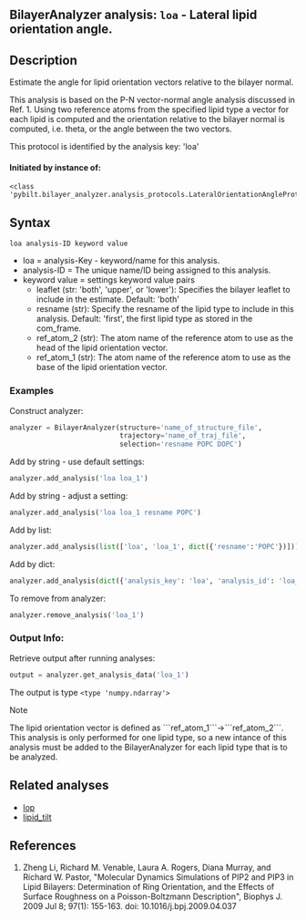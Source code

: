 ## BilayerAnalyzer analysis: ```loa``` - Lateral lipid orientation angle.
 
## Description
 
Estimate the angle for lipid orientation vectors relative to the bilayer normal.

This analysis is based on the P-N vector-normal angle analysis discussed
in Ref. 1. Using two reference atoms from the specified lipid type a vector
for each lipid is computed and the orientation relative to the bilayer
normal is computed, i.e. theta, or the angle between the two vectors.

This protocol is identified by the analysis key: 'loa'


#### Initiated by instance of:
 
    <class 'pybilt.bilayer_analyzer.analysis_protocols.LateralOrientationAngleProtocol'>

## Syntax

```
loa analysis-ID keyword value
```
* loa = analysis-Key - keyword/name for this analysis.
* analysis-ID = The unique name/ID being assigned to this analysis.
* keyword value = settings keyword value pairs 
    * leaflet (str: 'both', 'upper', or 'lower'): Specifies the bilayer leaflet to include in the estimate. Default: 'both'
    * resname (str): Specify the resname of the lipid type to include in this analysis. Default: 'first', the first lipid type as stored in the com_frame.
    * ref_atom_2 (str): The atom name of the reference atom to use as the head of the lipid orientation vector.
    * ref_atom_1 (str): The atom name of the reference atom to use as the base of the lipid orientation vector.

### Examples
Construct analyzer:
```python
analyzer = BilayerAnalyzer(structure='name_of_structure_file',
                           trajectory='name_of_traj_file',
                           selection='resname POPC DOPC')
```
 
Add by string - use default settings:
```python
analyzer.add_analysis('loa loa_1') 
```
 
Add by string - adjust a setting: 
```python
analyzer.add_analysis('loa loa_1 resname POPC')
```
 
Add by list:
```python
analyzer.add_analysis(list(['loa', 'loa_1', dict({'resname':'POPC'})]))
```
 
Add by dict: 
```python
analyzer.add_analysis(dict({'analysis_key': 'loa', 'analysis_id': 'loa_1','analysis_settings':dict({'resname':'POPC'})}))
```
 
To remove from analyzer: 
```python
analyzer.remove_analysis('loa_1')
```
 
### Output Info:
Retrieve output after running analyses:
```python
output = analyzer.get_analysis_data('loa_1')
```
 
The output is type ```<type 'numpy.ndarray'>```
 
<div class="admonition note"> 
<p class="admonition-title">Note</p> 
<p> The lipid orientation vector is defined as ```ref_atom_1```->```ref_atom_2```. This analysis is only performed for one lipid type, so a new intance of this analysis must be added to the BilayerAnalyzer for each lipid type that is to be analyzed.   </p> 
</div> 
 
## Related analyses
* [lop](lop.html)
* [lipid_tilt](lipid_tilt.html)

## References

1. Zheng Li, Richard M. Venable, Laura A. Rogers, Diana Murray,
and Richard W. Pastor, "Molecular Dynamics Simulations of PIP2 and
PIP3 in Lipid Bilayers: Determination of Ring Orientation, and the
Effects of Surface Roughness on a Poisson-Boltzmann Description",
Biophys J. 2009 Jul 8; 97(1): 155-163.
doi: 10.1016/j.bpj.2009.04.037
